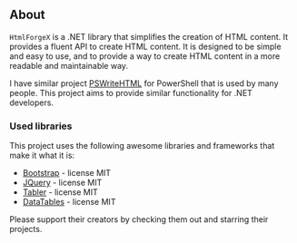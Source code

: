 ﻿



## About
`HtmlForgeX` is a .NET library that simplifies the creation of HTML content.
It provides a fluent API to create HTML content.
It is designed to be simple and easy to use, and to provide a way to create HTML content in a more readable and maintainable way.

I have similar project [PSWriteHTML](https://github.com/evotecit/PSWriteHTML) for PowerShell that is used by many people. This project aims to provide similar functionality for .NET developers.

### Used libraries

This project uses the following awesome libraries and frameworks that make it what it is:

- [Bootstrap](https://getbootstrap.com/) - license MIT
- [JQuery](https://jquery.com/) - license MIT
- [Tabler](https://tabler.github.io/) - license MIT
- [DataTables](https://datatables.net/) - license MIT

Please support their creators by checking them out and starring their projects.

